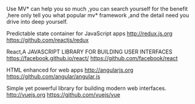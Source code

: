 Use MV* can help you so much ,you can search yourself for the benefit ,here only tell you what popular mv* framework ,and the detail need you drive into deep yourself.


Predictable state container for JavaScript apps 
http://redux.js.org
https://github.com/reactjs/redux

React,A JAVASCRIPT LIBRARY FOR BUILDING USER INTERFACES
https://facebook.github.io/react/
https://github.com/facebook/react

HTML enhanced for web apps 
http://angularjs.org
https://github.com/angular/angular.js


Simple yet powerful library for building modern web interfaces. 
http://vuejs.org
https://github.com/vuejs/vue
